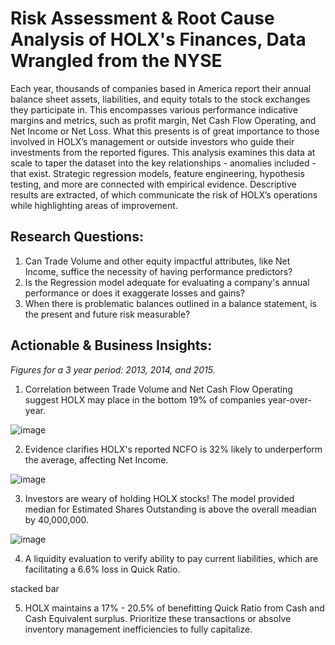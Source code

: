 # Risk Assessment & Root Cause Analysis of HOLX's Finances, Data Wrangled from the NYSE
Each year, thousands of companies based in America report their annual balance sheet assets, liabilities, and equity totals to the stock exchanges they participate in. This encompasses various performance indicative margins and metrics, such as profit margin, Net Cash Flow Operating, and Net Income or Net Loss. What this presents is of great importance to those involved in HOLX’s management or outside investors who guide their investments from the reported figures. This analysis examines this data at scale to taper the dataset into the key relationships - anomalies included - that exist. Strategic regression models, feature engineering, hypothesis testing, and more are connected with empirical evidence. Descriptive results are extracted, of which communicate the risk of HOLX’s operations while highlighting areas of improvement.

## Research Questions:
1. Can Trade Volume and other equity impactful attributes, like Net Income, suffice the necessity of having performance predictors?
2. Is the Regression model adequate for evaluating a company's annual performance or does it exaggerate losses and gains?
3. When there is problematic balances outlined in a balance statement, is the present and future risk measurable?

## Actionable & Business Insights:
*Figures for a 3 year period: 2013, 2014, and 2015.*
1. Correlation between Trade Volume and Net Cash Flow Operating suggest HOLX may place in the bottom 19% of companies year-over-year.

![image](https://github.com/kinsiv/RiskAssessment_RootCause_Finances/assets/89998643/fab88d90-91e2-47fa-a192-dd01092b8e4a)



2. Evidence clarifies HOLX's reported NCFO is 32% likely to underperform the average, affecting Net Income. 

![image](https://github.com/kinsiv/RiskAssessment_RootCause_Finances/assets/89998643/d170a199-5cb1-4562-b44e-cffafc8171f5)



3. Investors are weary of holding HOLX stocks! The model provided median for Estimated Shares Outstanding is above the overall meadian by 40,000,000.

![image](https://github.com/kinsiv/RiskAssessment_RootCause_Finances/assets/89998643/c423a939-f9f0-47ee-89d0-9c9e8946119d)



4. A liquidity evaluation to verify ability to pay current liabilities, which are facilitating a 6.6% loss in Quick Ratio.

stacked bar 



5. HOLX maintains a 17% - 20.5% of benefitting Quick Ratio from Cash and Cash Equivalent surplus. Prioritize these transactions or absolve inventory management inefficiencies to fully capitalize.
